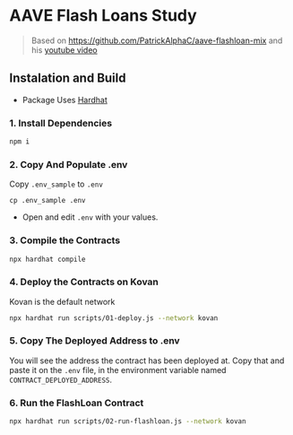 # AAVE Flash Loans Study

> Based on https://github.com/PatrickAlphaC/aave-flashloan-mix and his [youtube video][youtube]

## Instalation and Build

-   Package Uses [Hardhat][hardhat]

### 1. Install Dependencies

```sh
npm i
```

### 2. Copy And Populate .env

Copy `.env_sample` to `.env`

```
cp .env_sample .env
```

-   Open and edit `.env` with your values.

### 3. Compile the Contracts

```sh
npx hardhat compile
```

### 4. Deploy the Contracts on Kovan

Kovan is the default network

```sh
npx hardhat run scripts/01-deploy.js --network kovan
```

### 5. Copy The Deployed Address to .env

You will see the address the contract has been deployed at. Copy that and paste
it on the `.env` file, in the environment variable named `CONTRACT_DEPLOYED_ADDRESS`.

### 6. Run the FlashLoan Contract

```sh
npx hardhat run scripts/02-run-flashloan.js --network kovan
```

[youtube]: https://www.youtube.com/watch?v=Aw7yvGFtOvI
[hardhat]: https://hardhat.org/
